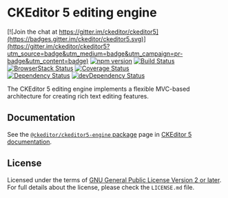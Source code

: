 CKEditor 5 editing engine
========================================

[![Join the chat at https://gitter.im/ckeditor/ckeditor5](https://badges.gitter.im/ckeditor/ckeditor5.svg)](https://gitter.im/ckeditor/ckeditor5?utm_source=badge&utm_medium=badge&utm_campaign=pr-badge&utm_content=badge)
[![npm version](https://badge.fury.io/js/%40ckeditor%2Fckeditor5-engine.svg)](https://www.npmjs.com/package/@ckeditor/ckeditor5-engine)
[![Build Status](https://travis-ci.org/ckeditor/ckeditor5-engine.svg?branch=master)](https://travis-ci.org/ckeditor/ckeditor5-engine)
[![BrowserStack Status](https://automate.browserstack.com/automate/badge.svg?badge_key=d3hvenZqQVZERFQ5d09FWXdyT0ozVXhLaVltRFRjTTUyZGpvQWNmWVhUUT0tLUZqNlJ1YWRUd0RvdEVOaEptM1B2Q0E9PQ==--c9d3dee40b9b4471ff3fb516d9ecf8d09292c7e0)](https://automate.browserstack.com/public-build/d3hvenZqQVZERFQ5d09FWXdyT0ozVXhLaVltRFRjTTUyZGpvQWNmWVhUUT0tLUZqNlJ1YWRUd0RvdEVOaEptM1B2Q0E9PQ==--c9d3dee40b9b4471ff3fb516d9ecf8d09292c7e0)
[![Coverage Status](https://coveralls.io/repos/github/ckeditor/ckeditor5-engine/badge.svg?branch=master)](https://coveralls.io/github/ckeditor/ckeditor5-engine?branch=master)
<br>
[![Dependency Status](https://david-dm.org/ckeditor/ckeditor5-engine/status.svg)](https://david-dm.org/ckeditor/ckeditor5-engine)
[![devDependency Status](https://david-dm.org/ckeditor/ckeditor5-engine/dev-status.svg)](https://david-dm.org/ckeditor/ckeditor5-engine?type=dev)

The CKEditor 5 editing engine implements a flexible MVC-based architecture for creating rich text editing features.

## Documentation

See the [`@ckeditor/ckeditor5-engine` package](https://docs.ckeditor.com/ckeditor5/latest/api/engine.html) page in [CKEditor 5 documentation](https://docs.ckeditor.com/ckeditor5/latest/).

## License

Licensed under the terms of [GNU General Public License Version 2 or later](http://www.gnu.org/licenses/gpl.html). For full details about the license, please check the `LICENSE.md` file.
